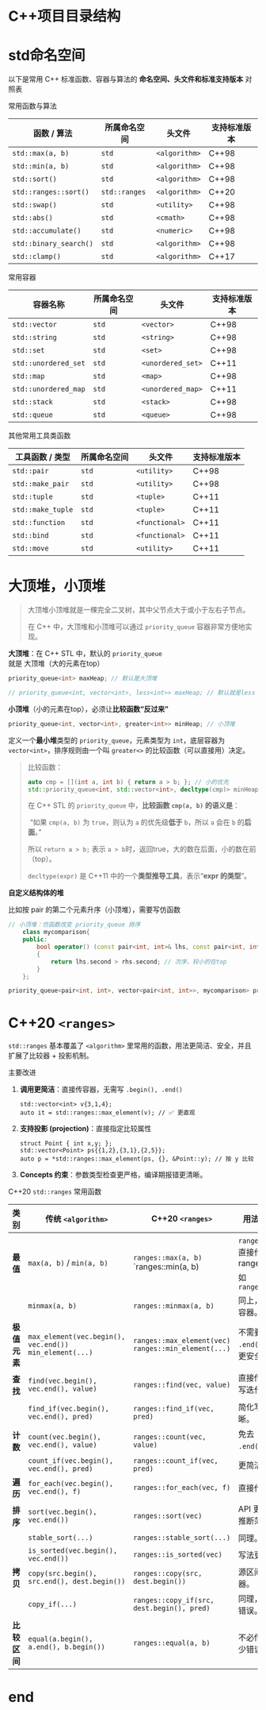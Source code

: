 # C++项目目录结构





# std命名空间

以下是常用 C++ 标准函数、容器与算法的 **命名空间、头文件和标准支持版本** 对照表



常用函数与算法

| 函数 / 算法            | 所属命名空间  | 头文件        | 支持标准版本 |
| ---------------------- | ------------- | ------------- | ------------ |
| `std::max(a, b)`       | `std`         | `<algorithm>` | C++98        |
| `std::min(a, b)`       | `std`         | `<algorithm>` | C++98        |
| `std::sort()`          | `std`         | `<algorithm>` | C++98        |
| `std::ranges::sort()`  | `std::ranges` | `<algorithm>` | C++20        |
| `std::swap()`          | `std`         | `<utility>`   | C++98        |
| `std::abs()`           | `std`         | `<cmath>`     | C++98        |
| `std::accumulate()`    | `std`         | `<numeric>`   | C++98        |
| `std::binary_search()` | `std`         | `<algorithm>` | C++98        |
| `std::clamp()`         | `std`         | `<algorithm>` | C++17        |



常用容器

| 容器名称             | 所属命名空间 | 头文件            | 支持标准版本 |
| -------------------- | ------------ | ----------------- | ------------ |
| `std::vector`        | `std`        | `<vector>`        | C++98        |
| `std::string`        | `std`        | `<string>`        | C++98        |
| `std::set`           | `std`        | `<set>`           | C++98        |
| `std::unordered_set` | `std`        | `<unordered_set>` | C++11        |
| `std::map`           | `std`        | `<map>`           | C++98        |
| `std::unordered_map` | `std`        | `<unordered_map>` | C++11        |
| `std::stack`         | `std`        | `<stack>`         | C++98        |
| `std::queue`         | `std`        | `<queue>`         | C++98        |



其他常用工具类函数

| 工具函数 / 类型   | 所属命名空间 | 头文件         | 支持标准版本 |
| ----------------- | ------------ | -------------- | ------------ |
| `std::pair`       | `std`        | `<utility>`    | C++98        |
| `std::make_pair`  | `std`        | `<utility>`    | C++98        |
| `std::tuple`      | `std`        | `<tuple>`      | C++11        |
| `std::make_tuple` | `std`        | `<tuple>`      | C++11        |
| `std::function`   | `std`        | `<functional>` | C++11        |
| `std::bind`       | `std`        | `<functional>` | C++11        |
| `std::move`       | `std`        | `<utility>`    | C++11        |





# 大顶堆，小顶堆

> 大顶堆小顶堆就是一棵完全二叉树，其中父节点大于或小于左右子节点。
>
> 在 C++ 中，大顶堆和小顶堆可以通过 `priority_queue` 容器非常方便地实现。

**大顶堆**：在 C++ STL 中，默认的 `priority_queue` 就是 大顶堆（大的元素在top）

~~~C++
priority_queue<int> maxHeap; // 默认是大顶堆

// priority_queue<int, vector<int>, less<int>> maxHeap; // 默认就是less
~~~

**小顶堆**（小的元素在top），必须让**比较函数“反过来”**

~~~C++
priority_queue<int, vector<int>, greater<int>> minHeap; // 小顶堆
~~~

定义一个**最小堆**类型的 `priority_queue`，元素类型为 `int`，底层容器为 `vector<int>`，排序规则由一个叫 `greater<>` 的比较函数（可以直接用）决定。



> 比较函数：
>
> ~~~C++
> auto cmp = [](int a, int b) { return a > b; }; // 小的优先
> std::priority_queue<int, std::vector<int>, decltype(cmp)> minHeap;
> ~~~
>
> 在 C++ STL 的 `priority_queue` 中，**比较函数 `cmp(a, b)` 的语义是**：
>
> ​	“如果 `cmp(a, b)` 为 `true`，则认为 `a` 的优先级**低于** `b`，所以 `a` 会在 `b` 的**后面**。”
>
> 所以 `return a > b;` 表示 `a > b`时，返回true，大的数在后面，小的数在前（top）。
>
> 
>
> `decltype(expr)` 是 C++11 中的一个**类型推导工具**，表示“**expr 的类型**”。





**自定义结构体的堆**

比如按 pair 的第二个元素升序（小顶堆），需要写仿函数

~~~C++
// 小顶堆：仿函数改变 priority_queue 排序
    class mycomparison{
    public:
        bool operator() (const pair<int, int>& lhs, const pair<int, int>& rhs)
        {
            return lhs.second > rhs.second; // 次序，较小的在top
        }
    };

priority_queue<pair<int, int>, vector<pair<int, int>>, mycomparison> pri_que;
~~~



# C++20 `<ranges>` 

`std::ranges` 基本覆盖了 `<algorithm>` 里常用的函数，用法更简洁、安全，并且扩展了比较器 + 投影机制。

主要改进

1. **调用更简洁**：直接传容器，无需写 `.begin(), .end()`

   ```
   std::vector<int> v{3,1,4};
   auto it = std::ranges::max_element(v); // ✅ 更直观
   ```

2. **支持投影 (projection)**：直接指定比较属性

   ```
   struct Point { int x,y; };
   std::vector<Point> ps{{1,2},{3,1},{2,5}};
   auto p = *std::ranges::max_element(ps, {}, &Point::y); // 按 y 比较
   ```

3. **Concepts 约束**：参数类型检查更严格，编译期报错更清晰。



C++20 `std::ranges` 常用函数

| 类别         | 传统 `<algorithm>`                                           | C++20 `<ranges>`                                           | 用法区别与优势                                               |
| ------------ | ------------------------------------------------------------ | ---------------------------------------------------------- | ------------------------------------------------------------ |
| **最值**     | `max(a, b)` / `min(a, b)`                                    | `ranges::max(a, b)` `ranges::min(a, b)                     | `ranges::max()` 可直接作用于整个 range ⭐<br />如 `ranges::max(vec)` |
|              | `minmax(a, b)`                                               | `ranges::minmax(a, b)`                                     | 同上，可直接处理容器。                                       |
| **极值元素** | `max_element(vec.begin(), vec.end())`<br />`min_element(...)` | `ranges::max_element(vec)`<br />`ranges::min_element(...)` | 不需要 `.begin(), .end()`，更简洁、更安全。⭐                 |
| **查找**     | `find(vec.begin(), vec.end(), value)`                        | `ranges::find(vec, value)`                                 | 直接传容器，不必写迭代器。⭐                                  |
|              | `find_if(vec.begin(), vec.end(), pred)`                      | `ranges::find_if(vec, pred)`                               | 简化写法，更清晰。                                           |
| **计数**     | `count(vec.begin(), vec.end(), value)`                       | `ranges::count(vec, value)`                                | 免去 `.begin(), .end()`。⭐                                   |
|              | `count_if(vec.begin(), vec.end(), pred)`                     | `ranges::count_if(vec, pred)`                              | 更简洁。                                                     |
| **遍历**     | `for_each(vec.begin(), vec.end(), f)`                        | `ranges::for_each(vec, f)`                                 | 直接作用于容器。                                             |
| **排序**     | `sort(vec.begin(), vec.end())`                               | `ranges::sort(vec)`                                        | API 更直观，自动推断范围⭐                                    |
|              | `stable_sort(...)`                                           | `ranges::stable_sort(...)`                                 | 同理。                                                       |
|              | `is_sorted(vec.begin(), vec.end())`                          | `ranges::is_sorted(vec)`                                   | 写法更简洁。                                                 |
| **拷贝**     | `copy(src.begin(), src.end(), dest.begin())`                 | `ranges::copy(src, dest.begin())`                          | 源区间可直接传容器。                                         |
|              | `copy_if(...)`                                               | `ranges::copy_if(src, dest.begin(), pred)`                 | 同理，避免迭代器错误。                                       |
| **比较区间** | `equal(a.begin(), a.end(), b.begin())`                       | `ranges::equal(a, b)`                                      | 不必传 `end()`，减少错误。                                   |



# end
